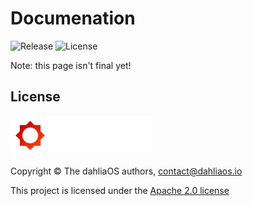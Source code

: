 # Documenation

![Release](https://img.shields.io/github/v/release/HexaOneOfficial/documentation.svg) ![License](https://img.shields.io/github/license/dahliaos/documentation?color=bright-green) 

Note: this page isn't final yet!


## License

<p align="left">
  <img width="45%" src="../img/footer/logo.png"
</p>

Copyright © The dahliaOS authors, contact@dahliaos.io

This project is licensed under the [Apache 2.0 license](../LICENSE)